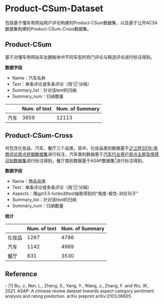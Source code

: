 # Product-CSum-Dataset
包括基于懂车帝网站用户评论构建的Product-CSum数据集，以及基于公开ACSA数据集构建的Product-CSum-Cross数据集。

## Product-CSum
基于对懂车帝网站车友圈板块中不同车型的热门评论与精选评论进行标注得到。

**数据字段**
- Name：汽车名称
- Text：单条评论或多条评论（用‘|||’分隔）
- Summary_list：针对该text的归纳
- Summary_num：归纳数量

|        | Num. of text | Num. of Summary |
| ------ | ------------ | --------------- |
| 汽车   | 3659         | 12113            |

## Product-CSum-Cross

共包含化妆品、汽车、餐厅三个品类。其中，化妆品类别数据基于[之江杯2019-电商评论观点挖掘数据集](https://github.com/xmxoxo/Text-Opinion-Mining)进行标注，汽车类别数据基于[汽车行业用户观点主题及情感识别数据集](https://www.datafountain.cn/competitions/310/datasets)进行标注得到，餐厅类别数据基于ASAP数据集[<sup>1</sup>](#refer-anchor-1)进行标注得到。

**数据字段**

- Name：商品品类
- Text：单条评论或多条评论（用‘|||’分隔）
- Aspects：用gpt3.5-turbo对text抽取得到的“角度-极性-对应句子”
- Summary_list：针对该text的归纳
- Summary_num：归纳数量

**统计**

|        | Num. of text | Num. of Summary |
| ------ | ------------ | --------------- |
| 化妆品 | 1287         | 4786            |
| 汽车   | 1142         | 4969            |
| 餐厅   | 831          | 3530            |

## Reference
<div id="refer-anchor-1"></div>
- [1] Bu, J., Ren, L., Zheng, S., Yang, Y., Wang, J., Zhang, F. and Wu, W., 2021. ASAP: A chinese review dataset towards aspect category sentiment analysis and rating prediction. arXiv preprint arXiv:2103.06605.
